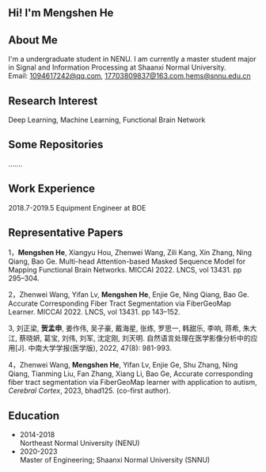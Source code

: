## Hi! I'm Mengshen He

## About Me

I'm a undergraduate student in NENU. I am currently a master student major in Signal and Information Processing at Shaanxi Normal University.<br>
Email: 1094617242@qq.com, 17703809837@163.com,hems@snnu.edu.cn <br>

## Research Interest

Deep Learning, Machine Learning, Functional Brain Network

## Some Repositories 

.......

## Work Experience

2018.7-2019.5 Equipment Engineer at BOE

## Representative Papers 

1，**Mengshen He**, Xiangyu Hou, Zhenwei Wang, Zili Kang, Xin Zhang, Ning Qiang, Bao Ge.  Multi-head Attention-based Masked Sequence Model for Mapping Functional Brain Networks.   MICCAI 2022. LNCS, vol 13431. pp 295–304.

2，Zhenwei Wang, Yifan Lv, **Mengshen He**, Enjie Ge, Ning Qiang, Bao Ge.  Accurate Corresponding Fiber Tract Segmentation via FiberGeoMap Learner.   MICCAI 2022. LNCS, vol 13431. pp 143–152. 

3,   刘正梁, **贺孟申**, 姜作伟, 吴子豪, 戴海星, 张练, 罗思一, 韩甜乐, 李响, 蒋希, 朱大江, 蔡晓妍, 葛宝, 刘伟, 刘军, 沈定刚, 刘天明. 自然语言处理在医学影像分析中的应用[J]. 中南大学学报(医学版), 2022, 47(8): 981-993. 

4，Zhenwei Wang, **Mengshen He**, Yifan Lv, Enjie Ge, Shu Zhang, Ning Qiang, Tianming Liu, Fan Zhang, Xiang Li, Bao Ge, Accurate corresponding fiber tract segmentation via FiberGeoMap learner with application to autism, *Cerebral Cortex*, 2023, bhad125. (co-first author).

## Education

- 2014-2018 <br>
  Northeast Normal University (NENU)<br>
- 2020-2023 <br>
  Master of Engineering; Shaanxi Normal University (SNNU)
